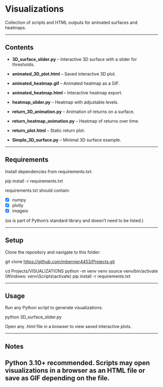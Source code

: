 # Visualizations

Collection of scripts and HTML outputs for animated surfaces and heatmaps.

---
## Contents

- **3D_surface_slider.py** – Interactive 3D surface with a slider for thresholds.

- **animated_3D_plot.html** – Saved interactive 3D plot.

- **animated_heatmap.gif** – Animated heatmap as a GIF.

- **animated_heatmap.html** – Interactive heatmap export.

- **heatmap_slider.py** – Heatmap with adjustable levels.

- **return_3D_animation.py** – Animation of returns on a surface.

- **return_heatmap_animation.py** – Heatmap of returns over time.

- **return_plot.html** – Static return plot.

- **Simple_3D_surface.py** – Minimal 3D surface example.

---
## Requirements
Install dependencies from requirements.txt:

pip install -r requirements.txt

requirements.txt should contain:
- [x] numpy
- [x] plotly
- [x] imageio

(os is part of Python’s standard library and doesn’t need to be listed.)

---
## Setup
Clone the repository and navigate to this folder:

git clone https://github.com/mbernier4453/Projects.git

cd Projects/VISUALIZATIONS
python -m venv venv
source venv/bin/activate (Windows: venv\Scripts\activate)
pip install -r requirements.txt

---
## Usage
Run any Python script to generate visualizations:

python 3D_surface_slider.py

Open any .html file in a browser to view saved interactive plots.

---
## Notes
Python 3.10+ recommended.
Scripts may open visualizations in a browser as an HTML file or save as GIF depending on the file.
---